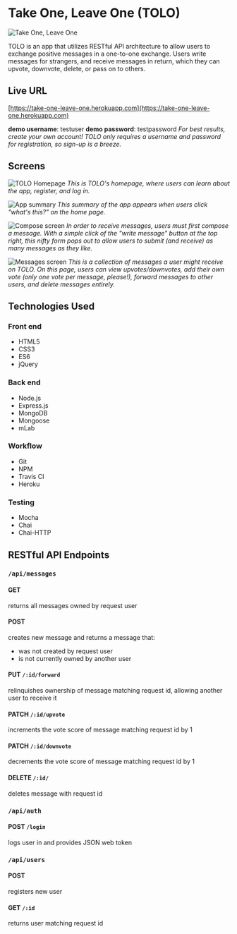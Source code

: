 # Take One, Leave One (TOLO)

![Take One, Leave One](https://s3.amazonaws.com/tolo-assets/HANDlogosmall.png "Take One, Leave One")

TOLO is an app that utilizes RESTful API architecture to allow users to exchange positive messages in a one-to-one exchange. Users write messages for strangers, and receive messages in return, which they can upvote, downvote, delete, or pass on to others. 

## Live URL

[https://take-one-leave-one.herokuapp.com](https://take-one-leave-one.herokuapp.com)

**demo username**: testuser
**demo password**: testpassword
_For best results, create your own account! TOLO only requires a username and password for registration, so sign-up is a breeze._

## Screens

![TOLO Homepage](https://s3.amazonaws.com/tolo-assets/homescreen.png "TOLO Homepage")
_This is TOLO's homepage, where users can learn about the app, register, and log in._

![App summary](https://s3.amazonaws.com/tolo-assets/aboutscreen.png "App summary")
_This summary of the app appears when users click "what's this?" on the home page._

![Compose screen](https://s3.amazonaws.com/tolo-assets/composescreen.png "Compose screen")
_In order to receive messages, users must first compose a message. With a simple click of the "write message" button at the top right, this nifty form pops out to allow users to submit (and receive) as many messages as they like._

![Messages screen](https://s3.amazonaws.com/tolo-assets/messagesscreen.png "Messages screen")
_This is a collection of messages a user might receive on TOLO. On this page, users can view upvotes/downvotes, add their own vote (only one vote per message, please!), forward messages to other users, and delete messages entirely._

## Technologies Used

### Front end
* HTML5
* CSS3
* ES6 
* jQuery

### Back end
* Node.js
* Express.js
* MongoDB
* Mongoose
* mLab

### Workflow
* Git
* NPM
* Travis CI 
* Heroku

### Testing
* Mocha
* Chai
* Chai-HTTP

## RESTful API Endpoints

### `/api/messages`

#### GET
returns all messages owned by request user

#### POST 
creates new message and returns a message that: 
* was not created by request user
* is not currently owned by another user 

#### PUT `/:id/forward` 
relinquishes ownership of message matching request id, allowing another user to receive it 

#### PATCH `/:id/upvote`
increments the vote score of message matching request id by 1

#### PATCH `/:id/downvote`
decrements the vote score of message matching request id by 1

#### DELETE `/:id/`
deletes message with request id 

### `/api/auth`

#### POST `/login`
logs user in and provides JSON web token 

### `/api/users`

#### POST 
registers new user

#### GET `/:id`
returns user matching request id